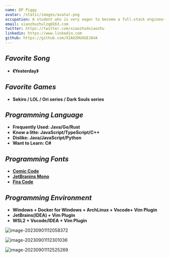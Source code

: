 ```yaml
---
name: DP Piggy
avatar: /static/images/avatar.png
occupation: A student who is very eager to become a full-stack engineer in web development.
email: xiaozhuzhulzq@163.com
twitter: https://twitter.com/xiaozhudxiaozhu
linkedin: https://www.linkedin.com
github: https://github.com/XIAOZHUXUEJAVA
---
```


## _Favorite Song_

- **《Yesterday》**

## _Favorite Games_

- **Sekiro / LOL / Ori series / Dark Souls series**

## _Programming Language_

- **Frequently Used: Java/Go/Rust**
- **Know a litte: JavaScript/TypeScript/C++**
- **Dislike: Java/JavaScript/Python**
- **Want to Learn: C#**

## _Programming Fonts_

- **[Comic Code](https://fonts.ilovetypography.com/fonts/tabular-type-foundry/comic-code)**
- **[JetBranins Mono](https://www.jetbrains.com/lp/mono/)**
- **[Fira Code](https://github.com/tonsky/FiraCode)**

## _Programming Environment_

- **Windows + Docker for Windows + ArchLinux + Vscode+ Vim Plugin**
- **JetBrains(IDEA) + Vim Plugin**
- **WSL2 + Vscode/IDEA + Vim Plugin**

![image-20230901112058372](https://xiaozhublog.oss-cn-qingdao.aliyuncs.com/myblogimg/image-20230901112058372.png)

![image-20230901112301036](https://xiaozhublog.oss-cn-qingdao.aliyuncs.com/myblogimg/image-20230901112301036.png)

![image-20230901112525269](https://xiaozhublog.oss-cn-qingdao.aliyuncs.com/myblogimg/image-20230901112525269.png)
